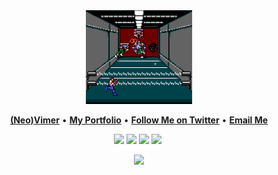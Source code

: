 <div align="center">
  <img height="150" src="assets/contra.gif" alt="retro contra gif" />
</div>

<p align="center">
  <b><a href="https://github.com/neovim/neovim">(Neo)Vimer</a></b>
  •
  <b><a href="https://www.mattwilliams.site/">My Portfolio</a></b>
  •
  <b><a href="https://twitter.com/MattWil30205683"> Follow Me on Twitter</a></b>
  •
  <b><a href="mailto:mattltf@pm.me"> Email Me</a></b>
</p>

<p align="center">
  <img src="https://img.shields.io/badge/python-306998.svg?&style=for-the-badge&logo=python&logoColor=white" />
  <img src="https://img.shields.io/badge/rust-%23000000.svg?&style=for-the-badge&logo=rust&logoColor=white"/>
  <img src="https://img.shields.io/badge/typescript%20-%23007ACC.svg?&style=for-the-badge&logo=typescript&logoColor=white"/>
  <img src="https://img.shields.io/badge/neovim-%2357A143.svg?&style=for-the-badge&logo=neovim&logoColor=white"/>
  <img src=""/>
</p>

<p align="center">
  <a href="https://longtailfinancial.com" >
    <img src="https://img.shields.io/badge/programmer-I%20write%20code%20and%20stuff-lightgrey"/>
  </a>
</p>

<!--
- 🔭 I’m currently working on ...
- 🌱 I’m currently learning ...
- 👯 I’m looking to collaborate on ...
- 🤔 I’m looking for help with ...
- 💬 Ask me about ...
- 📫 How to reach me: ...
- 😄 Pronouns: ...
- ⚡ Fun fact: ...
-->
